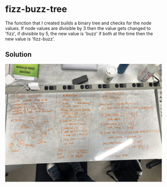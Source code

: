 # fizz-buzz-tree
The function that I created builds a binary tree and checks for the node values. If node values are divisible by 3 then the value gets changed to 'fizz', if divisible by 5, the new value is 'buzz' if both at the time then the new value is 'fizz-buzz'.

## Solution
![fizz-buzz-tree](assets/fizz-buzz-tree.JPG)
